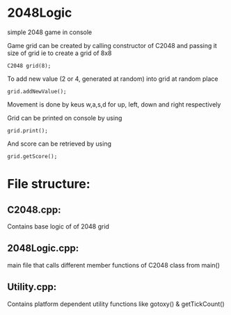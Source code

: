 # 2048Logic
simple 2048 game in console

Game grid can be created by calling constructor of C2048 and passing it size of grid ie to create a grid of 8x8

    C2048 grid(8);

To add new value (2 or 4, generated at random) into grid at random place

    grid.addNewValue();

Movement is done by keus w,a,s,d for up, left, down and right respectively

Grid can be printed on console by using

    grid.print();

And score can be retrieved by using

    grid.getScore();

# File structure:
## C2048.cpp: 
  Contains base logic of of 2048 grid

## 2048Logic.cpp: 
  main file that calls different member functions of C2048 class from main()

## Utility.cpp: 
  Contains platform dependent utility functions like gotoxy() & getTickCount()
